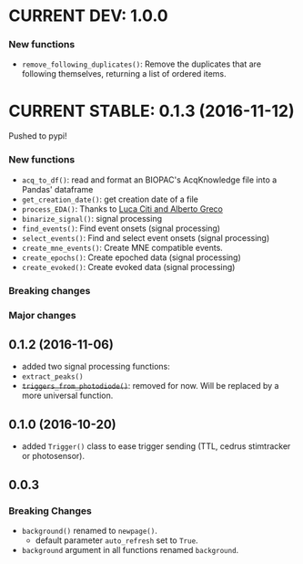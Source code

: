 # CURRENT DEV: 1.0.0
### New functions
- `remove_following_duplicates()`: Remove the duplicates that are following themselves, returning a list of ordered items.


# CURRENT STABLE: 0.1.3 (2016-11-12)
Pushed to pypi!
### New functions
- `acq_to_df()`: read and format an BIOPAC's AcqKnowledge file into a Pandas' dataframe
- `get_creation_date()`: get creation date of a file
- `process_EDA()`: Thanks to [Luca Citi and Alberto Greco](http://ieeexplore.ieee.org/document/7229284/)
- `binarize_signal()`: signal processing
- `find_events()`: Find event onsets (signal processing)
- `select_events()`: Find and select event onsets (signal processing)
- `create_mne_events()`: Create MNE compatible events.
- `create_epochs()`: Create epoched data (signal processing)
- `create_evoked()`: Create evoked data (signal processing)

### Breaking changes
### Major changes


## 0.1.2 (2016-11-06)
- added two signal processing functions:
 - `extract_peaks()`
 - ~~`triggers_from_photodiode()`~~: removed for now. Will be replaced by a more universal function.


## 0.1.0 (2016-10-20)
- added `Trigger()` class to ease trigger sending (TTL, cedrus stimtracker or photosensor).

## 0.0.3
### Breaking Changes
- `background()` renamed to `newpage()`.
	- default parameter `auto_refresh` set to `True`.
- `background` argument in all functions renamed `background`.
